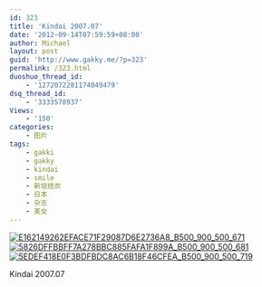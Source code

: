 ```yaml
---
id: 323
title: 'Kindai 2007.07'
date: '2012-09-14T07:59:59+08:00'
author: Michael
layout: post
guid: 'http://www.gakky.me/?p=323'
permalink: /323.html
duoshuo_thread_id:
    - '1272072281174049479'
dsq_thread_id:
    - '3333578937'
Views:
    - '150'
categories:
    - 图片
tags:
    - gakki
    - gakky
    - kindai
    - smile
    - 新垣结衣
    - 日本
    - 杂志
    - 美女
---
```


[![E162149262EFACE71F29087D6E2736A8_B500_900_500_671](http://www.yui-aragaki.org/wp-content/uploads/img/E162149262EFACE71F29087D6E2736A8_B500_900_500_671.jpeg)](http://www.yui-aragaki.org/wp-content/uploads/img/E162149262EFACE71F29087D6E2736A8_B1280_1280_1275_1712.jpeg) [![5826DFFBBFF7A278BBC885FAFA1F899A_B500_900_500_681](http://www.yui-aragaki.org/wp-content/uploads/img/5826DFFBBFF7A278BBC885FAFA1F899A_B500_900_500_681.jpeg)](http://www.yui-aragaki.org/wp-content/uploads/img/5826DFFBBFF7A278BBC885FAFA1F899A_B1280_1280_1232_1680.jpeg) [![5EDEF418E0F3BDFBDC8AC6B18F46CFEA_B500_900_500_719](http://www.yui-aragaki.org/wp-content/uploads/img/5EDEF418E0F3BDFBDC8AC6B18F46CFEA_B500_900_500_719.jpeg)](http://www.yui-aragaki.org/wp-content/uploads/img/5EDEF418E0F3BDFBDC8AC6B18F46CFEA_B1280_1280_712_1024.jpeg)

Kindai 2007.07